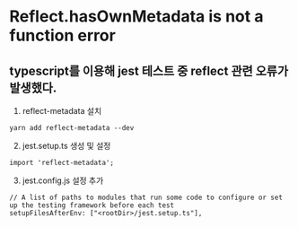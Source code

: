 # Reflect.hasOwnMetadata is not a function error

## typescript를 이용해 jest 테스트 중 reflect 관련 오류가 발생했다.

1. reflect-metadata 설치

```
yarn add reflect-metadata --dev
```

2. jest.setup.ts 생성 및 설정

```
import 'reflect-metadata';
```

3. jest.config.js 설정 추가

```
// A list of paths to modules that run some code to configure or set up the testing framework before each test
setupFilesAfterEnv: ["<rootDir>/jest.setup.ts"],
```
